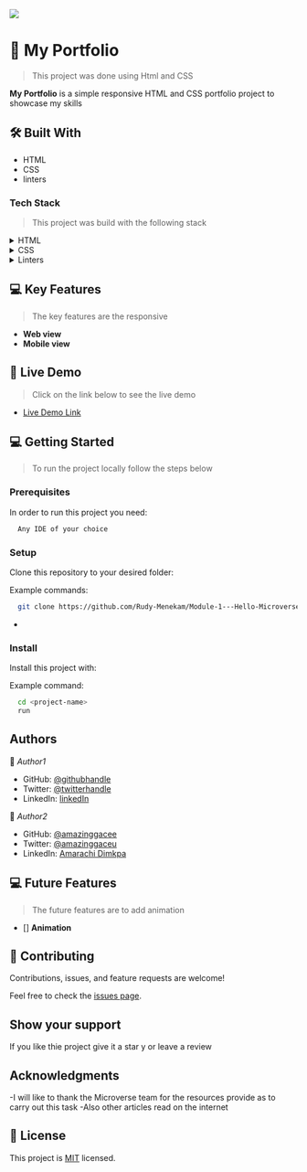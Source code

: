 ![](https://img.shields.io/badge/Microverse-blueviolet)


# 📖 My Portfolio <a name="about-project"></a>

> This project was done using Html and CSS

**My Portfolio** is a simple responsive HTML and CSS portfolio project to showcase my skills


## 🛠 Built With <a name="built-with"></a>
 
 - HTML
 - CSS
 - linters

### Tech Stack <a name="tech-stack"></a>

> This project was build with the following stack

<details>
  <summary>HTML</summary>
  <ul>
    <li><a href="https://www.w3schools.com/html/html_headings.asp">HTML</a></li>
  </ul>
</details>

<details>
  <summary>CSS</summary>
  <ul>
    <li><a href="https://www.w3schools.com/tags/tag_hn.asp">CSS</a></li>
  </ul>
</details>

<details>
  <summary>Linters</summary>
  <ul>
    <li><a href="https://github.com/microverseinc/linters-config/tree/master/html-css">Linters</a></li>
  </ul>
</details>

## 💻 Key Features <a name="getting-started"></a>

> The key features are the responsive

- **Web view**
- **Mobile view**

## 🚀 Live Demo <a name="live-demo"></a>
> Click on the link below to see the live demo

- [Live Demo Link](https://rudy-menekam.github.io/)

## 💻 Getting Started <a name="getting-started"></a>

> To run the project locally follow the steps below

### Prerequisites

In order to run this project you need:

```sh
  Any IDE of your choice
```

### Setup

Clone this repository to your desired folder:


Example commands:

```sh
  git clone https://github.com/Rudy-Menekam/Module-1---Hello-Microverse.git
```
-

### Install

Install this project with:


Example command:

```sh
  cd <project-name>
  run
```

## Authors

👤 *Author1*

- GitHub: [@githubhandle](https://github.com/Rudy-Menekam)
- Twitter: [@twitterhandle](https://twitter.com/MenekamR)
- LinkedIn: [linkedIn](https://www.linkedin.com/in/menekam-rudy/)

👤 *Author2*

- GitHub: [@amazinggacee](https://github.com/Amazinggracee)
- Twitter: [@amazinggaceu](https://twitter.com/amazinggraceu)
- LinkedIn: [Amarachi Dimkpa](https://linkedin.com/in/amarachi-dimkpa-070643183)


## 💻 Future Features <a name="getting-started"></a>

> The future features are to add animation

- [] **Animation**


## 🤝 Contributing

Contributions, issues, and feature requests are welcome!

Feel free to check the [issues page]([../../issues/](https://github.com/Rudy-Menekam/Module-1---My-Portfolio)).

 ## Show your support

If you like thie project give it a star y or leave a review

## Acknowledgments

-I will like to thank the Microverse team for the resources provide as to carry out this task
-Also other articles read on the internet

## 📝 License

This project is [MIT](./MIT.md) licensed.

<!-- NOTE: we recommend using the [MIT license](https://choosealicense.com/licenses/mit/) - you can set it up quickly by [using templates available on GitHub](https://docs.github.com/en/communities/setting-up-your-project-for-healthy-contributions/adding-a-license-to-a-repository). You can also use [any other license](https://choosealicense.com/licenses/) if you wish. -->
